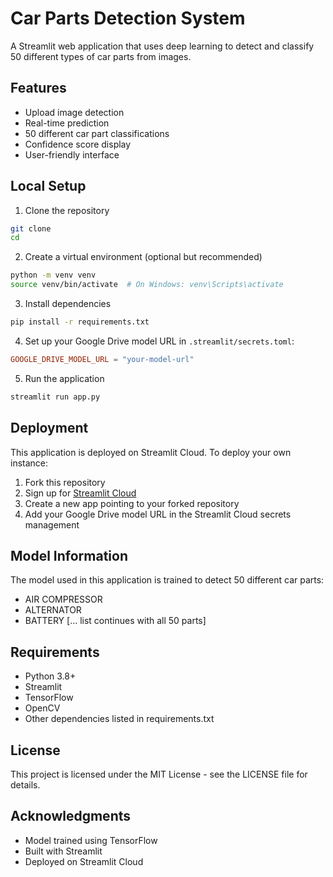 # Car Parts Detection System

A Streamlit web application that uses deep learning to detect and classify 50 different types of car parts from images.

## Features

- Upload image detection
- Real-time prediction
- 50 different car part classifications
- Confidence score display
- User-friendly interface

## Local Setup

1. Clone the repository
```bash
git clone 
cd 
```

2. Create a virtual environment (optional but recommended)
```bash
python -m venv venv
source venv/bin/activate  # On Windows: venv\Scripts\activate
```

3. Install dependencies
```bash
pip install -r requirements.txt
```

4. Set up your Google Drive model URL in `.streamlit/secrets.toml`:
```toml
GOOGLE_DRIVE_MODEL_URL = "your-model-url"
```

5. Run the application
```bash
streamlit run app.py
```

## Deployment

This application is deployed on Streamlit Cloud. To deploy your own instance:

1. Fork this repository
2. Sign up for [Streamlit Cloud](https://streamlit.io/cloud)
3. Create a new app pointing to your forked repository
4. Add your Google Drive model URL in the Streamlit Cloud secrets management

## Model Information

The model used in this application is trained to detect 50 different car parts:
- AIR COMPRESSOR
- ALTERNATOR
- BATTERY
[... list continues with all 50 parts]

## Requirements

- Python 3.8+
- Streamlit
- TensorFlow
- OpenCV
- Other dependencies listed in requirements.txt

## License

This project is licensed under the MIT License - see the LICENSE file for details.

## Acknowledgments

- Model trained using TensorFlow
- Built with Streamlit
- Deployed on Streamlit Cloud
